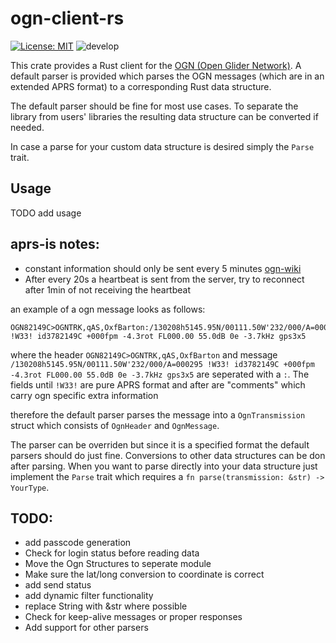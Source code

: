 # ogn-client-rs
[![License: MIT](https://img.shields.io/badge/License-MIT-yellow.svg)](https://opensource.org/licenses/MIT) ![develop](https://github.com/BeatScherrer/ogn-client-rs/actions/workflows/rust.yml/badge.svg?branch=develop)

This crate provides a Rust client for the [OGN (Open Glider Network)](http://wiki.glidernet.org/). A default parser is provided which parses the OGN messages (which are in an extended APRS format) to a corresponding Rust data structure.

The default parser should be fine for most use cases. To separate the library from users' libraries the resulting data structure can be converted if needed.

In case a parse for your custom data structure is desired simply the `Parse` trait.

## Usage
TODO add usage


## aprs-is notes:
- constant information should only be sent every 5 minutes
[ogn-wiki](http://wiki.glidernet.org/aprs-interaction-examples)
- After every 20s a heartbeat is sent from the server, try to reconnect
after 1min of not receiving the heartbeat

an example of a ogn message looks as follows:
```
OGN82149C>OGNTRK,qAS,OxfBarton:/130208h5145.95N/00111.50W'232/000/A=000295 !W33! id3782149C +000fpm -4.3rot FL000.00 55.0dB 0e -3.7kHz gps3x5
```

where the header `OGN82149C>OGNTRK,qAS,OxfBarton` and message `/130208h5145.95N/00111.50W'232/000/A=000295 !W33! id3782149C +000fpm -4.3rot FL000.00 55.0dB 0e -3.7kHz gps3x5`
are seperated with a `:`. The fields until `!W33!` are pure APRS format and after are "comments" which carry ogn specific extra information

therefore the default parser parses the message into a `OgnTransmission` struct which consists of `OgnHeader` and `OgnMessage`.

The parser can be overriden but since it is a specified format the default parsers should do just fine. Conversions to
other data structures can be don after parsing. When you want to parse directly into your data structure just implement
the `Parse` trait which requires a `fn parse(transmission: &str) -> YourType`.


## TODO:
- add passcode generation
- Check for login status before reading data
- Move the Ogn Structures to seperate module
- Make sure the lat/long conversion to coordinate is correct
- add send status
- add dynamic filter functionality
- replace String with &str where possible
- Check for keep-alive messages or proper responses
- Add support for other parsers

